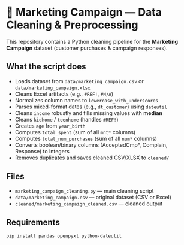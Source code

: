 # 🧹 Marketing Campaign — Data Cleaning & Preprocessing

This repository contains a Python cleaning pipeline for the **Marketing Campaign** dataset (customer purchases & campaign responses).

## What the script does
- Loads dataset from `data/marketing_campaign.csv` or `data/marketing_campaign.xlsx`
- Cleans Excel artifacts (e.g., `#REF!`, `#N/A`)
- Normalizes column names to `lowercase_with_underscores`
- Parses mixed-format dates (e.g., `dt_customer`) using `dateutil`
- Cleans `income` robustly and fills missing values with **median**
- Cleans `kidhome` / `teenhome` (handles `#REF!`)
- Creates `age` from `year_birth`
- Computes `total_spent` (sum of all `mnt*` columns)
- Computes `total_num_purchases` (sum of all `num*` columns)
- Converts boolean/binary columns (AcceptedCmp*, Complain, Response) to integers
- Removes duplicates and saves cleaned CSV/XLSX to `cleaned/`

## Files
- `marketing_campaign_cleaning.py` — main cleaning script
- `data/marketing_campaign.csv` — original dataset (CSV or Excel)
- `cleaned/marketing_campaign_cleaned.csv` — cleaned output

## Requirements
```bash
pip install pandas openpyxl python-dateutil
